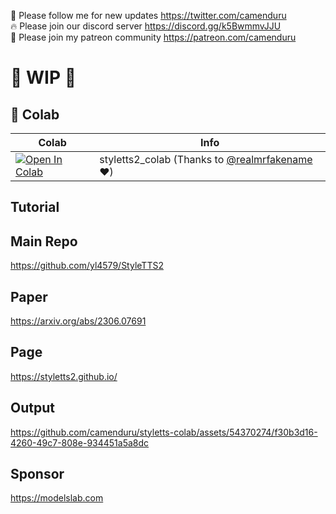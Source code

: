 🐣 Please follow me for new updates https://twitter.com/camenduru <br />
🔥 Please join our discord server https://discord.gg/k5BwmmvJJU <br />
🥳 Please join my patreon community https://patreon.com/camenduru <br />

# 🚦 WIP 🚦

## 🦒 Colab

| Colab | Info
| --- | --- |
[![Open In Colab](https://colab.research.google.com/assets/colab-badge.svg)](https://colab.research.google.com/github/camenduru/styletts-colab/blob/main/styletts2_colab.ipynb) | styletts2_colab (Thanks to [@realmrfakename](https://twitter.com/realmrfakename) ❤)

## Tutorial

## Main Repo
https://github.com/yl4579/StyleTTS2

## Paper
https://arxiv.org/abs/2306.07691

## Page
https://styletts2.github.io/

## Output

https://github.com/camenduru/styletts-colab/assets/54370274/f30b3d16-4260-49c7-808e-934451a5a8dc

## Sponsor
https://modelslab.com
